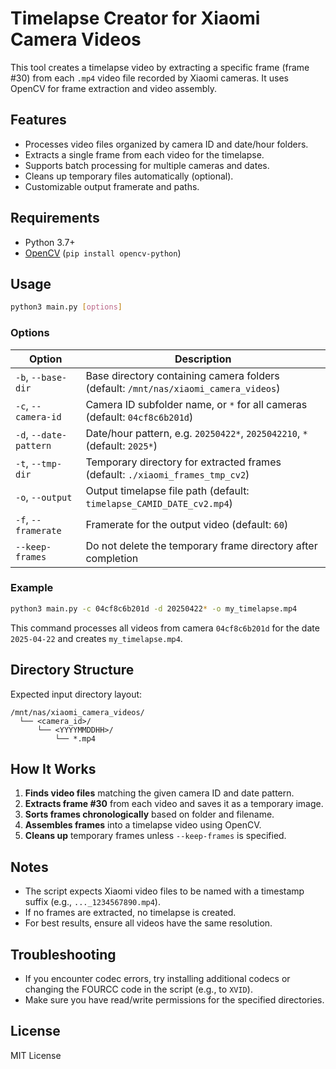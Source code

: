 # Timelapse Creator for Xiaomi Camera Videos

This tool creates a timelapse video by extracting a specific frame (frame #30) from each `.mp4` video file recorded by Xiaomi cameras. It uses OpenCV for frame extraction and video assembly.

## Features

- Processes video files organized by camera ID and date/hour folders.
- Extracts a single frame from each video for the timelapse.
- Supports batch processing for multiple cameras and dates.
- Cleans up temporary files automatically (optional).
- Customizable output framerate and paths.

## Requirements

- Python 3.7+
- [OpenCV](https://pypi.org/project/opencv-python/) (`pip install opencv-python`)

## Usage

```bash
python3 main.py [options]
```

### Options

| Option                | Description                                                                                   |
|-----------------------|-----------------------------------------------------------------------------------------------|
| `-b`, `--base-dir`    | Base directory containing camera folders (default: `/mnt/nas/xiaomi_camera_videos`)           |
| `-c`, `--camera-id`   | Camera ID subfolder name, or `*` for all cameras (default: `04cf8c6b201d`)                   |
| `-d`, `--date-pattern`| Date/hour pattern, e.g. `20250422*`, `2025042210`, `*` (default: `2025*`)                    |
| `-t`, `--tmp-dir`     | Temporary directory for extracted frames (default: `./xiaomi_frames_tmp_cv2`)                |
| `-o`, `--output`      | Output timelapse file path (default: `timelapse_CAMID_DATE_cv2.mp4`)                         |
| `-f`, `--framerate`   | Framerate for the output video (default: `60`)                                               |
| `--keep-frames`       | Do not delete the temporary frame directory after completion                                 |

### Example

```bash
python3 main.py -c 04cf8c6b201d -d 20250422* -o my_timelapse.mp4
```

This command processes all videos from camera `04cf8c6b201d` for the date `2025-04-22` and creates `my_timelapse.mp4`.

## Directory Structure

Expected input directory layout:

```
/mnt/nas/xiaomi_camera_videos/
  └── <camera_id>/
      └── <YYYYMMDDHH>/
          └── *.mp4
```

## How It Works

1. **Finds video files** matching the given camera ID and date pattern.
2. **Extracts frame #30** from each video and saves it as a temporary image.
3. **Sorts frames chronologically** based on folder and filename.
4. **Assembles frames** into a timelapse video using OpenCV.
5. **Cleans up** temporary frames unless `--keep-frames` is specified.

## Notes

- The script expects Xiaomi video files to be named with a timestamp suffix (e.g., `..._1234567890.mp4`).
- If no frames are extracted, no timelapse is created.
- For best results, ensure all videos have the same resolution.

## Troubleshooting

- If you encounter codec errors, try installing additional codecs or changing the FOURCC code in the script (e.g., to `XVID`).
- Make sure you have read/write permissions for the specified directories.

## License

MIT License
